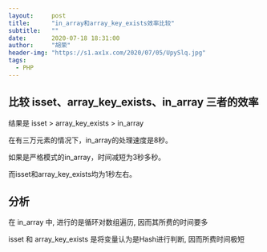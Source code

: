 ```yaml
---
layout:     post
title:      "in_array和array_key_exists效率比较"
subtitle:   ""
date:       2020-07-18 18:31:00
author:     "胡荣"
header-img: "https://s1.ax1x.com/2020/07/05/UpySlq.jpg"
tags:
  - PHP
---
```


## 比较 isset、array_key_exists、in_array 三者的效率

结果是 isset > array_key_exists > in_array

在有三万元素的情况下，in_array的处理速度是8秒。

如果是严格模式的in_array，时间减短为3秒多秒。

而isset和array_key_exists均为1秒左右。

## 分析

在 in_array 中, 进行的是循环对数组遍历, 因而其所费的时间要多

isset 和 array_key_exists 是将变量认为是Hash进行判断, 因而所费时间极短